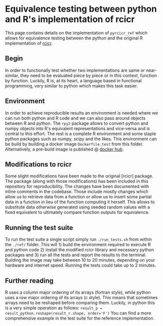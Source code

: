 # Equivalence testing between python and R's implementation of rcicr
This page contains details on the implementation of `pyrcicr_ref` which allows for equivalence testing between the python and the original R implementation of [rcicr](https://github.com/rdotsch/rcicr/).

## Begin
In order to functionally test whether two implementations are same or near-similar, they need to be evaluated piece by piece or in this context, function by function. Luckily, R is, at its heart, a language based in functional programming, very similar to python which makes this task easier.

## Environment
In order to achieve reproducible results an environment is needed where we can run both python and R code and we can also pass around objects between R and python. The `rpy2` package allows to convert python and numpy objects into R's equivalent representations and vice-versa and is central to this effort. The rest is a complete R environment and some staple python packages such as numpy, scipy and the likes. This environment can be build by building a docker image `Dockerfile.test` from this folder. Alternatively, a pre-build image is published @ [docker hub](https://hub.docker.com/repository/docker/hvalev/rcpyci/general).

## Modifications to rcicr
Some slight modifications have been made to the original [rcicr] package. The package (along with those modifications) has been included in this repository for reproducibility. The changes have been documented with inline comments in the codebase. Those include mostly changes which allow us to retrieve data from a function or allow us to insert some partial data in a function in lieu of the function computing it herself. This allows to substitute data otherwise generated using seeded random values with a fixed equivalent to ultimately compare function outputs for equivalence.

## Running the test suite
To run the test suite a single script simply run `./run_tests.sh` from within the `./ref/` folder. This will 1) build the environment required to execute R and python code 2) install the modified rcicr library and necessary python packages and 3) run all the tests and report the results to the terminal. Building the image may take between 10 to 20 minutes, depending on your hardware and internet speed. Running the tests could take up to 2 minutes.



## Further reading
R uses a column major ordering of its arrays (fortran style), while python uses a row major ordering of its arrays (c style). This means that sometimes arrays need to be reshaped before comparing them. Luckily, in python this is a very simple operation as follows:
`result_p = result_python.reshape(result_r.shape, order='F')`
You can find a more comprehensive example in the test suite for the reference implementation.